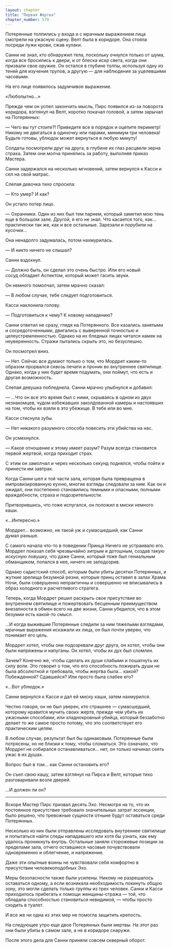 ```yaml
---
layout: chapter
title: "Первая Жертва"
chapter_number: 579
---
```


Потерянные толпились у входа и с мрачным выражением лица смотрели на ужасную сцену. Велт была в коридоре. Она стояла посреди лужи крови, сжав кулаки.

Санни не знал, кто обнаружил тела, поскольку очнулся только от шума, когда все бросились к двери, и от блеска искр света, когда они призвали свое оружие. Он остался в глубине толпы, используя одну из теней для изучения трупов, а другую — для наблюдения за уцелевшими часовыми.

На его лице появилось задумчивое выражение.

«Любопытно...»

Прежде чем он успел закончить мысль, Пирс появился из-за поворота коридора, взглянул на Велт, коротко покачал головой, а затем зарычал на Потерянных:

— Чего вы тут стоите?! Приведите все в порядок и оцепите периметр! Никому не двигаться в одиночку или парами, минимум три человека! Будьте готовы, ублюдок может вернуться в любую минуту!

Солдаты посмотрели друг на друга, в глубине их глаз расцвели зерна страха. Затем они молча принялись за работу, выполняя приказ Мастера.

Санни задержался на несколько мгновений, затем вернулся к Касси и сел на свой матрас.

Слепая девочка тихо спросила:

— Кто умер? И как?

Он устало потер лицо.

— Охранники. Один из них был тем парнем, который заметил мою тень еще в большом зале. Другой, я его не знал. Что касается того, как... практически так же, как и все остальные. Зарезали и порубили на кусочки...

Она ненадолго задумалась, потом нахмурилась.

— И никто ничего не слышал?

Санни вздохнул.

— Должно быть, он сделал это очень быстро. Или его новый сосуд обладает Аспектом, который может гасить звуки.

Он немного помолчал, затем мрачно сказал:

— В любом случае, тебе следует подготовиться.

Касси наклонила голову.

— Подготовиться к чему? К новому нападению?

Санни ответил не сразу, глядя на Потерянного. Все казались занятыми и сосредоточенными, двигались с выверенной точностью и целеустремленностью. Однако на их бледных лицах читался намек на неуверенность. Стражи пытались скрыть это, но безуспешно.

Он посмотрел вниз.

— Нет. Сейчас все думают только о том, что Мордрет каким-то образом прорвался сквозь печати и проник во внутреннее святилище. Однако, когда у них будет время подумать, они поймут, что есть и другая возможность.

Слепая девушка побледнела. Санни мрачно улыбнулся и добавил:

— ...Что он все это время был с ними, скрываясь в одном из двух незнакомцев, чудом избежавших заколдованной камеры и настоявших на том, чтобы их взяли в это убежище. В тебе или во мне.

Касси стиснула зубы.

— Нет никакого разумного способа повесить эти убийства на нас.

Он усмехнулся.

— Какое отношение к этому имеет разум? Разум всегда становится первой жертвой, когда приходит страх.

С этим он замолчал и через несколько секунд поднялся, чтобы пойти и принести им завтрак.

Когда Санни шел к той части зала, которая была превращена в импровизированную кухню, многие взгляды следовали за ним. Как он и ожидал, они постепенно становились темными и опасными, полными враждебности, страха и подозрительности.

Притворившись, что тоже испугался, он положил в миски немного каши.

«...Интересно.»

Мордрет... возможно, не такой уж и сумасшедший, как Санни думал раньше.

С самого начала что-то в поведении Принца Ничего не устраивало его. Мордрет показал себя чрезвычайно хитрым и дотошным, создав такую искусную ловушку, что даже Санни, который тоже был гениальным обманщиком, попался в нее, ничего не заподозрив.

Однако садистский способ, которым были убиты десятки Потерянных, и жуткие зрелища безумной резни, которые принц оставил в залах Храма Ночи, были совершенно непрактичны и совершенно не вписывались в образ холодного и расчетливого стратега.

Теперь, когда Мордрет решил раскрыть свое присутствие во внутреннем святилище и пожертвовать бесценным преимуществом внезапности в обмен всего на две жизни, Санни убедился, что в этом безумии есть какой-то смысл.

...И когда выжившие Потерянные следили за ним тяжелыми взглядами, мрачные выражения искажали их лица, он был почти уверен, что понимает его цель.

Мордрет хотел, чтобы они подозревали друг друга, он хотел, чтобы они были напряжены и напуганы. Он хотел, чтобы их дух был сломлен.

Зачем? Конечно же, чтобы сделать их души слабыми и пошатнуть их силу воли. Это говорит о том, что его способность пожирать души не была абсолютной и требовала, чтобы жертва была... какой? Побежденной? Сдавшейся? Или просто была слабее его?

«...Вот ублюдок.»

Санни вернулся к Касси и дал ей миску каши, затем нахмурился.

Честно говоря, он не был уверен, кто страшнее — сумасшедший, которому нравится мучить своих жертв, прежде чем убить их ужасными способами, или хладнокровный убийца, который беззаботно делает то же самое просто потому, что это соответствует его практическим целям.

В любом случае, результат был бы одинаковым. Потерянные были потрясены, но не близки к тому, чтобы сломаться. Это означало, что Мордрет не собирался останавливаться... нет, он только начинал сеять ужас в их душах.

Вопрос был в том... как Санни остановить его?

Он съел свою кашу, затем взглянул на Пирса и Велт, которые тихо разговаривали возле дверей.

...И должен ли он?

***

Вскоре Мастер Пирс призвал десять Эхо. Несмотря на то, что их постоянное присутствие требовало значительных затрат эссенции, было решено, что тревожные сущности отныне будут оставаться среди Потерянных.

Несколько из них были отправлены исследовать внутреннее святилище и попытаться найти следы нападавшего или хотя бы узнать, как ему удалось проникнуть внутрь. Остальные заняли сторожевые позиции за пределами зала, отчего оставшиеся часовые почувствовали одновременно и облегчение, и напряжение.

Даже эти опытные воины не чувствовали себя комфортно в присутствии человекоподобных Эхо.

Меры безопасности также были усилены. Никому не разрешалось оставаться одному, а если возникала необходимость покинуть общую зону, это могли сделать только группы из трех человек. Санни и Касси приходилось прибегать к помощи женщины-стража — той, что обладала способностью становиться невидимой, — чтобы просто сходить в туалет.

И все же ни одна из этих мер не помогла защитить крепость.

На следующее утро еще двое Потерянных были мертвы. На этот раз они были убиты в самом зале, а не в коридоре снаружи.

После этого дела для Санни приняли совсем скверный оборот.